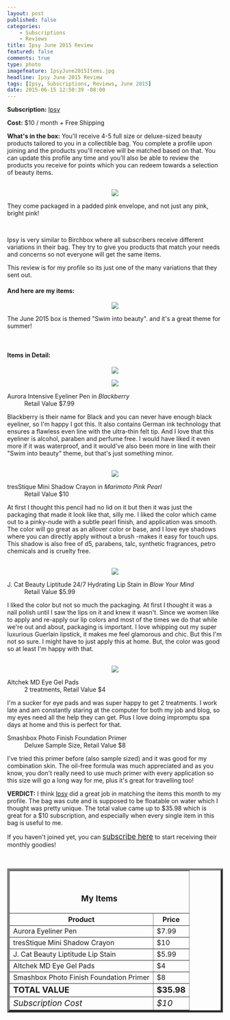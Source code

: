 ```yaml
---
layout: post
published: false
categories: 
    - Subscriptions
    - Reviews
title: Ipsy June 2015 Review
featured: false
comments: true
type: photo
imagefeature: IpsyJune2015Items.jpg
headline: Ipsy June 2015 Review
tags: [Ipsy, Subscriptions, Reviews, June 2015]
date: 2015-06-15 12:50:39 -08:00
---
```


<p><b>Subscription:</b> <a href="https://www.ipsy.com/new?refer=uns8d" target="_blank">Ipsy</a></p>
<p><b>Cost:</b> $10 / month + Free Shipping</p>
<p><b>What's in the box:</b> You'll receive 4-5 full size or deluxe-sized beauty products tailored to you in a collectible bag. You complete a profile upon joining and the products you'll receive will be matched based on that. You can update this profile any time and you'll also be able to review the products you receive for points which you can redeem towards a selection of beauty items.</p>
<br>

<center><img src='/images/IpsyJune2015Package.jpg'></center>
<p>They come packaged in a padded pink envelope, and not just any pink, bright pink!</p>
<br>

<p>Ipsy is very similar to Birchbox where all subscribers receive different variations in their bag. They try to give you products that match your needs and concerns so not everyone will get the same items.</p>

<p>This review is for my profile so its just one of the many variations that they sent out.</p>

<H4>And here are my items:</H4>
<center><img src='/images/IpsyJune2015Items.jpeg'></center>
<p>The June 2015 box is themed "Swim into beauty"</big>. and it's a great theme for summer!</p>
<br>

<H4>Items in Detail:</H4>

<p><center><img src='/images/IpsyJune2015Eyeliner.jpg'></center></p>
<p><center><img src='/images/IpsyJune2015EyelinerOpen.jpg'></center></p>
<DL>
<DT>Aurora Intensive Eyeliner Pen in <i>Blackberry</i></DT>
<DD>Retail Value $7.99</DD>
</DL>

<p>Blackberry is their name for Black and you can never have enough black eyeliner, so I'm happy I got this. It also contains German ink technology that ensures a flawless even line with the ultra-thin felt tip. And I love that this eyeliner is alcohol, paraben and perfume free. I would have liked it even more if it was waterproof, and it would've also been more in line with their "Swim into beauty" theme, but that's just something minor.</p>
<br>

<center><img src='/images/IpsyJune2015Eyeshadow.jpg'></center>
<DL>
<DT>tresStique Mini Shadow Crayon in <i>Marimoto Pink Pearl</i></DT>
<DD>Retail Value $10</DD>
</DL>

<p>At first I thought this pencil had no lid on it but then it was just the packaging that made it look like that, silly me. I liked the color which came out to a pinky-nude with a subtle pearl finish, and application was smooth. The color will go great as an allover color or base,  and I love eye shadows where you can directly apply without a brush -makes it easy for touch ups. This shadow is also free of d5, parabens, talc, synthetic fragrances, petro chemicals and is cruelty free.</p>
<br>

<center><img src='/images/IpsyJune2015Items2.jpg'></center>
<DL>
<DT>J. Cat Beauty Liptitude 24/7 Hydrating Lip Stain in <i>Blow Your Mind</i></DT>
<DD>Retail Value $5.99</DD>
</DL>

<p>I liked the color but not so much the packaging. At first I thought it was a nail polish until I saw the lips on it and knew it wasn't. Since we women like to apply and re-apply our lip colors and most of the times we do that while we're out and about, packaging is important. I love whipping out my super luxurious Guerlain lipstick, it makes me feel glamorous and chic. But this I'm not so sure. I might have to just apply this at home. But, the color was good so at least I'm happy with that.</p>
<br>

<center><img src='/images/IpsyJune2015Eyepads.jpg'></center>
<DL>
<DT>Altchek MD Eye Gel Pads</DT>
<DD>2 treatments, Retail Value $4</DD>
</DL>

<p>I'm a sucker for eye pads and was super happy to get 2 treatments. I work late and am constantly staring at the computer for both my job and blog, so my eyes need all the help they can get. Plus I love doing impromptu spa days at home and this is perfect for that.</p>

<DL>
<DT>Smashbox Photo Finish Foundation Primer</DT>
<DD>Deluxe Sample Size, Retail Value $8</DD>
</DL>

<p>I've tried this primer before (also sample sized) and it was good for my combination skin. The oil-free formula was much appreciated and as you know, you don't really need to use much primer with every application so this size will go a long way for me, plus it's great for travelling too!</p>

<p><i class="icon-exclamation-sign"></i><b> VERDICT:</b> I think <a href="https://www.ipsy.com/new?refer=uns8d" target="_blank">Ipsy</a> did a great job in matching the items this month to my profile. The bag was cute and is supposed to be floatable on water which I thought was pretty unique. The total value came up to $35.98 which is great for a $10 subscription, and especially when every single item in this bag is useful to me.</p>

<p>If you haven't joined yet, you can <a href="https://www.ipsy.com/new?refer=uns8d" target="_blank"><big>subscribe here</big></a> to start receiving their monthly goodies!</p>
<br>

<TABLE  BORDER="5">
   <TR>
      <TH COLSPAN="2">
         <H3><BR><center>My Items</center></H3>
      </TH>
   </TR>
      <TH>Product</TH>
      <TH>Price</TH>
  <TR>
      <TD>Aurora Eyeliner Pen</TD>
      <TD>$7.99</TD>
   </TR>
   <TR>
      <TD>tresStique Mini Shadow Crayon</TD>
      <TD>$10</TD>
   </TR>
    <TR>
      <TD>J. Cat Beauty Liptitude Lip Stain</TD>
      <TD>$5.99</TD>
   </TR>
    <TR>
      <TD>Altchek MD Eye Gel Pads</TD>
      <TD>$4</TD>
   </TR>
    <TR>
      <TD>Smashbox Photo Finish Foundation Primer</TD>
      <TD>$8</TD>
   </TR>
   <TR>
      <TD><b><big>TOTAL VALUE</big></b></TD>
      <TD><b><big>$35.98</big></b></TD>
   </TR>
   <TR>
      <TD><i><big>Subscription Cost</big></i></TD>
      <TD><i><big>$10</big></i></TD>
   </TR>
</TABLE>
